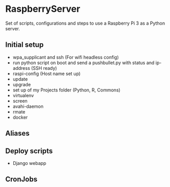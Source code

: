 # RaspberryServer
Set of scripts, configurations and steps to use a Raspberry Pi 3 as a Python server.


## Initial setup
* wpa_supplicant and ssh (For wifi headless config)
* run python script on boot and send a pushbullet.py with status and ip-address (SSH ready)
* raspi-config  (Host name set up)
* update
* upgrade
* set up of my Projects folder (Python, R, Commons)
* virtualenv
* screen
* avahi-daemon
* rmate
* docker


## Aliases


## Deploy scripts
* Django webapp


## CronJobs
